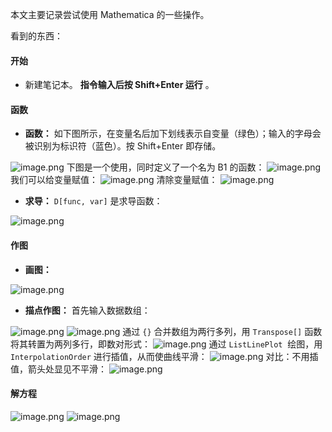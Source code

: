 本文主要记录尝试使用 Mathematica 的一些操作。

看到的东西：


#### 开始

- 新建笔记本。 **指令输入后按 Shift+Enter 运行** 。


#### 函数

- **函数：** 如下图所示，在变量名后加下划线表示自变量（绿色）；输入的字母会被识别为标识符（蓝色）。按 Shift+Enter 即存储。

![image.png](./assets/1609724995264-6ab8ad3f-9238-4ad3-bea9-13b0d9c7ab47.png)
下图是一个使用，同时定义了一个名为 B1 的函数：
![image.png](./assets/1609725197367-c43d570a-2ce6-4cea-a33c-6ebe881f02a5.png)
我们可以给变量赋值：
![image.png](./assets/1609725317179-38c7e165-0658-4f3d-8e28-9d4190792094.png)
清除变量赋值：
![image.png](./assets/1609725728062-807c673e-59f2-4a9e-b733-3e6fe02168f8.png)

- **求导：** `D[func, var]` 是求导函数：

![image.png](./assets/1609725265903-084b9ee6-4094-4cba-a20e-885eac0337bc.png)

#### 作图

- **画图：** 

![image.png](./assets/1609725361734-8ee7b702-22f9-401f-8803-3791b5691e02.png)

- **描点作图：** 首先输入数据数组：

![image.png](./assets/1609725433321-1e3ff0ce-7ae8-4535-90be-ec803861c8a1.png)
![image.png](./assets/1609725519658-33cc6617-20a1-4f68-8035-c1bccf5dad13.png)
通过 `{}` 合并数组为两行多列，用 `Transpose[]` 函数将其转置为两列多行，即数对形式：
![image.png](./assets/1609725582436-8e1d516b-f72e-4f24-b231-0efe6678d9c2.png)
通过  `ListLinePlot`  绘图，用 `InterpolationOrder` 进行插值，从而使曲线平滑：
![image.png](./assets/1609725636919-bd4f6b08-1501-40ff-936b-697790cc4298.png)
对比：不用插值，箭头处显见不平滑：
![image.png](./assets/1609725682613-c24ee929-0fa8-4531-8f75-421f8b1d9af6.png)


#### 解方程
![image.png](./assets/1610830851111-950320e4-9295-4330-8d40-91bb15aae7cc.png)
![image.png](./assets/1610830858387-6aeae14c-13bf-47e1-932c-6c79063cb7f9.png)
